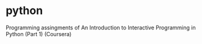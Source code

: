 # python
Programming assingments of An Introduction to Interactive Programming in Python (Part 1) (Coursera)
